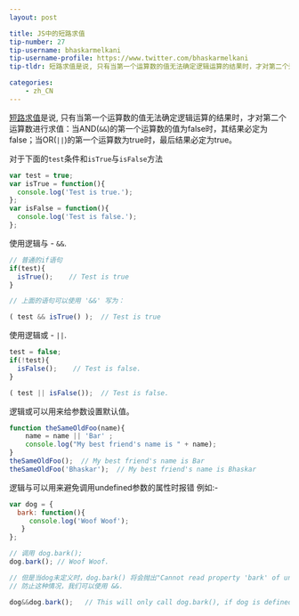```yaml
---
layout: post

title: JS中的短路求值
tip-number: 27
tip-username: bhaskarmelkani
tip-username-profile: https://www.twitter.com/bhaskarmelkani
tip-tldr: 短路求值是说, 只有当第一个运算数的值无法确定逻辑运算的结果时，才对第二个运算数进行求值：当AND(`&&`)的第一个运算数的值为false时，其结果必定为false；当OR(`||`)的第一个运算数为true时，最后结果必定为true。

categories:
    - zh_CN
---
```


[短路求值](https://zh.wikipedia.org/wiki/%E7%9F%AD%E8%B7%AF%E6%B1%82%E5%80%BC)是说, 只有当第一个运算数的值无法确定逻辑运算的结果时，才对第二个运算数进行求值：当AND(`&&`)的第一个运算数的值为false时，其结果必定为false；当OR(`||`)的第一个运算数为true时，最后结果必定为true。

对于下面的`test`条件和`isTrue`与`isFalse`方法

```js
var test = true;
var isTrue = function(){
  console.log('Test is true.');
};
var isFalse = function(){
  console.log('Test is false.');
};

```

使用逻辑与 - `&&`.

```js
// 普通的if语句
if(test){
  isTrue();    // Test is true
}

// 上面的语句可以使用 '&&' 写为：

( test && isTrue() );  // Test is true
```

使用逻辑或 - `||`.

```js
test = false;
if(!test){
  isFalse();    // Test is false.
}

( test || isFalse());  // Test is false.
```

逻辑或可以用来给参数设置默认值。

```js
function theSameOldFoo(name){
    name = name || 'Bar' ;
    console.log("My best friend's name is " + name);
}
theSameOldFoo();  // My best friend's name is Bar
theSameOldFoo('Bhaskar');  // My best friend's name is Bhaskar
```

逻辑与可以用来避免调用undefined参数的属性时报错
例如:-

```js
var dog = {
  bark: function(){
     console.log('Woof Woof');
   }
};

// 调用 dog.bark();
dog.bark(); // Woof Woof.

// 但是当dog未定义时，dog.bark() 将会抛出"Cannot read property 'bark' of undefined." 错误
// 防止这种情况，我们可以使用 &&.

dog&&dog.bark();   // This will only call dog.bark(), if dog is defined.

```
